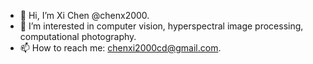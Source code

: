 - 👋 Hi, I’m Xi Chen @chenx2000.
- 👀 I’m interested in computer vision, hyperspectral image processing, computational photography.
- 📫 How to reach me: chenxi2000cd@gmail.com.


<!---
chenx2000/chenx2000 is a ✨ special ✨ repository because its `README.md` (this file) appears on your GitHub profile.
You can click the Preview link to take a look at your changes.
--->
